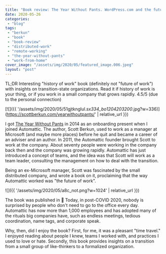 ```yaml
---
title: "Book review: The Year Without Pants. WordPress.com and the future of work by Scott Berkun"
date: 2020-05-26
categories: 
 - "blog"
tags: 
 - "berkun"
 - "book"
 - "book-review"
 - "distributed-work"
 - "remote-working"
 - "the-year-without-pants"
 - "work-from-home"
cover_image: "/assets/img/2020/05/featured_image.006.jpeg"
layout: "post"
---
```


TL;DR Interesting "history of work" book (definitely not "future of work") with insights on transition-state organizations. Read it if history of work is your thing, or if you work in a small company that grows rapidly. 4.5/5 (due to the personal connection)

[![]({{ '/assets/img/2020/05/51gjtknglul._sx334_bo1204203200_.jpg?w=336)](https://scottberkun.com/yearwithoutpants/' | relative_url }})

I got [The Year Without Pants](https://scottberkun.com/yearwithoutpants/) in 2014 as an onboarding present when I joined Automattic. The author, Scott Berkun, used to work as a manager at Microsoft (and maybe more places) before he quit and became a career of an adviser and an author. In 2011, the Automattic founder brought Scott to work at the company. About seventy people were working in the company back then and the company was growing rapidly. Automattic has just introduced a concept of teams, and the idea was that Scott will work as a team leader, consulting the management on how to deal with the transition.

Being an ex-Microsoft manager, Scott was fascinated by the small distributed company, and wrote a book on it, proclaiming that the way Automattic worked was "the future of work". 

![]({{ '/assets/img/2020/05/a8c_not.png?w=1024' | relative_url }})

The book was published in  Today, in post-COVID 2020, nobody is surprised by people who don't need to go to the office every day. Automattic has now more than 1,000 employees and has adopted many of the rituals big companies have, such as endless meetings, tedious coordination, name tags, and corporate speak.

Why, then, did I enjoy the book? First, for me, it was a pleasant "time travel." I enjoyed reading about people I knew, teams I worked with, and practices I used to love or hate. Secondly, this book provides insights on a transition from a small group of like-thinkers to a formalized organization.
